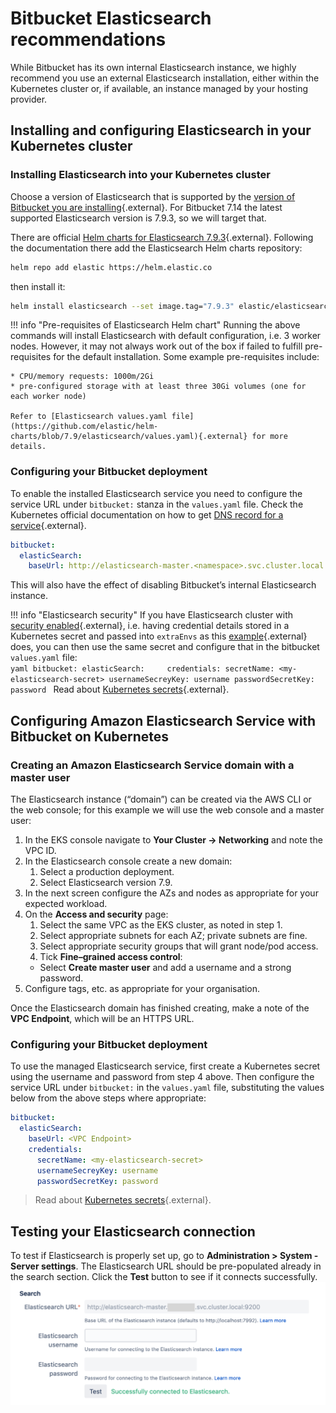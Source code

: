 # Bitbucket Elasticsearch recommendations
While Bitbucket has its own internal Elasticsearch instance, we highly recommend you use an external Elasticsearch installation, either within the Kubernetes cluster or, if available, an instance managed by your hosting provider.

## Installing and configuring Elasticsearch in your Kubernetes cluster
### Installing Elasticsearch into your Kubernetes cluster
Choose a version of Elasticsearch that is supported by the [version of Bitbucket you are installing](https://confluence.atlassian.com/bitbucketserver/supported-platforms-776640981.html#Supportedplatforms-additional-toolsAdditionaltools){.external}. For Bitbucket 7.14 the latest supported Elasticsearch version is 7.9.3, so we will target that.

There are official [Helm charts for Elasticsearch 7.9.3](https://artifacthub.io/packages/helm/elastic/elasticsearch/7.9.3){.external}. Following the documentation there add the Elasticsearch Helm charts repository:

```bash
helm repo add elastic https://helm.elastic.co
```
then install it:
```bash
helm install elasticsearch --set image.tag="7.9.3" elastic/elasticsearch
```
!!! info "Pre-requisites of Elasticsearch Helm chart"
    Running the above commands will install Elasticsearch with default configuration, i.e. 3 worker nodes. 
    However, it may not always work out of the box if failed to fulfill pre-requisites for the default installation. 
    Some example pre-requisites include:

    * CPU/memory requests: 1000m/2Gi
    * pre-configured storage with at least three 30Gi volumes (one for each worker node)
    
    Refer to [Elasticsearch values.yaml file](https://github.com/elastic/helm-charts/blob/7.9/elasticsearch/values.yaml){.external} for more details.

### Configuring your Bitbucket deployment

To enable the installed Elasticsearch service you need to configure the service URL under `bitbucket:` stanza in the `values.yaml` file.
Check the Kubernetes official documentation on how to get [DNS record for a service](https://kubernetes.io/docs/concepts/services-networking/dns-pod-service/#services){.external}.
```yaml
bitbucket:
  elasticSearch:
    baseUrl: http://elasticsearch-master.<namespace>.svc.cluster.local:9200
```
This will also have the effect of disabling Bitbucket’s internal Elasticsearch instance.

!!! info "Elasticsearch security"
    If you have Elasticsearch cluster with [security enabled](https://github.com/elastic/helm-charts/tree/master/elasticsearch#how-to-deploy-clusters-with-security-authentication-and-tls-enabled){.external}, i.e. having credential details stored in a Kubernetes secret and passed into `extraEnvs` as this [example](https://github.com/elastic/helm-charts/blob/master/elasticsearch/examples/security/values.yaml#L23){.external} does, you can then use the same secret and configure that in the bitbucket `values.yaml` file:       
    ```yaml
    bitbucket:
      elasticSearch:    
         credentials:
            secretName: <my-elasticsearch-secret>
            usernameSecreyKey: username
            passwordSecretKey: password
    ```
    Read about [Kubernetes secrets](https://kubernetes.io/docs/concepts/configuration/secret/){.external}.


## Configuring Amazon Elasticsearch Service with Bitbucket on Kubernetes

### Creating an Amazon Elasticsearch Service domain with a master user

The Elasticsearch instance (“domain”) can be created via the AWS CLI or the web console; for this example we will use the web console and a master user:

1. In the EKS console navigate to **Your Cluster → Networking** and note the VPC ID.
2. In the Elasticsearch console create a new domain:
   1. Select a production deployment.
   2. Select Elasticsearch version 7.9.
3. In the next screen configure the AZs and nodes as appropriate for your expected workload.
4. On the **Access and security** page:
   1. Select the same VPC as the EKS cluster, as noted in step 1.
   2. Select appropriate subnets for each AZ; private subnets are fine.
   3. Select appropriate security groups that will grant node/pod access.
   4. Tick **Fine–grained access control**:
     * Select **Create master user** and add a username and a strong password.
5. Configure tags, etc. as appropriate for your organisation.

Once the Elasticsearch domain has finished creating, make a note of the **VPC Endpoint**, which will be an HTTPS URL.

### Configuring your Bitbucket deployment

To use the managed Elasticsearch service, first create a Kubernetes secret using the username and password from step 4 above. Then configure the service URL under `bitbucket:` in the `values.yaml` file, substituting the values below from the above steps where appropriate:
```yaml
bitbucket:
  elasticSearch:
    baseUrl: <VPC Endpoint>
    credentials:
      secretName: <my-elasticsearch-secret>
      usernameSecreyKey: username
      passwordSecretKey: password
```
> Read about [Kubernetes secrets](https://kubernetes.io/docs/concepts/configuration/secret/){.external}.

## Testing your Elasticsearch connection
To test if Elasticsearch is properly set up, go to **Administration > System - Server settings**. The Elasticsearch URL should be pre-populated already in the search section. Click the **Test** button to see if it connects successfully.
![bitbucket-elasticsearch](../../assets/images/bitbucket-elasticsearch.png)
